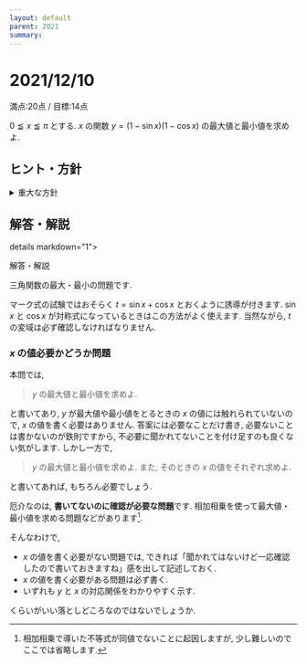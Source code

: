 ```yaml
---
layout: default
parent: 2021
summary: 
---
```


# 2021/12/10

満点:20点 / 目標:14点

$0 \leqq x \leqq \pi$ とする. $x$ の関数 $y=(1 - \sin x)(1 - \cos x)$ の最大値と最小値を求めよ.

## ヒント・方針

<details markdown="1">
<summary>重大な方針</summary>

- $t = \sin x + \cos x$ とおく. **文字を置き換えたら必ず変域を確認する.**

</details>

## 解答・解説

details markdown="1">
<summary>解答・解説</summary>

三角関数の最大・最小の問題です. 

マーク式の試験ではおそらく $t=\sin x+ \cos x$ とおくように誘導が付きます. $\sin x$ と $\cos x$ が対称式になっているときはこの方法がよく使えます. 当然ながら, $t$ の変域は必ず確認しなければなりません.

### $x$ の値必要かどうか問題

本問では,

> $y$ の最大値と最小値を求めよ.

と書いてあり, $y$ が最大値や最小値をとるときの $x$ の値には触れられていないので, $x$ の値を書く必要はありません. 答案には必要なことだけ書き, 必要ないことは書かないのが鉄則ですから, 不必要に聞かれてないことを付け足すのも良くない気がします. しかし一方で,

> $y$ の最大値と最小値を求めよ. また, そのときの $x$ の値をそれぞれ求めよ.

と書いてあれば, もちろん必要でしょう.

厄介なのは, **書いてないのに確認が必要な問題**です. 相加相乗を使って最大値・最小値を求める問題などがあります[^1].

そんなわけで, 

- $x$ の値を書く必要がない問題では, できれば「聞かれてはないけど一応確認したので書いておきますね」感を出して記述しておく.
- $x$ の値を書く必要がある問題は必ず書く.
- いずれも $y$ と $x$ の対応関係をわかりやすく示す.

くらいがいい落としどころなのではないでしょうか.

</details>

[^1]: 相加相乗で導いた不等式が同値でないことに起因しますが, 少し難しいのでここでは省略します.